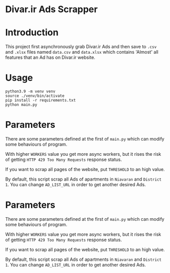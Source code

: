 # Divar.ir Ads Scrapper
# Introduction
This project first asynchronously grab Divar.ir Ads and then save to `.csv`
and `.xlsx` files named `data.csv` and `data.xlsx` which contains 'Almost' all
features that an Ad has on Divar.ir website.

# Usage

```commandline
python3.9 -m venv venv
source ./venv/bin/activate
pip install -r requirements.txt
python main.py
```

# Parameters

There are some parameters defined at the first of `main.py` which can modify
some behaviours of program.

With higher `WORKERS` value you get more async workers, but it rises the risk of
getting `HTTP 429 Too Many Requests` response status.

If you want to scrap all pages of the website, put `THRESHOLD` to an high value.

By default, this script scrap all Ads of apartments in `Niavaran` and `District 1`.
You can change `AD_LIST_URL` in order to get another desired Ads.

# Parameters

There are some parameters defined at the first of `main.py` which can modify
some behaviours of program.

With higher `WORKERS` value you get more async workers, but it rises the risk of
getting `HTTP 429 Too Many Requests` response status.

If you want to scrap all pages of the website, put `THRESHOLD` to an high value.

By default, this script scrap all Ads of apartments in `Niavaran` and `District 1`.
You can change `AD_LIST_URL` in order to get another desired Ads.
